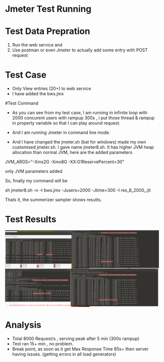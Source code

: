 
# Jmeter Test Running 
 
 # Test Data Prepration 
 1. Run the web service and 
 2. Use postman or even Jmeter to actually add some entry with POST request
 
 # Test Case 
 
 - Only View entries (20+) to web service 
 - I have added the bws.jmx
 
 #Test Command 
 - As you can see from my test case, I am running in infinite loop with 2000 concurent users with rampup 300s , 
 i put those thread & rampup in property variable so that I can play around request. 
 
 - And I am running Jmeter in command line mode. 
 
 - And I have changed the jmeter.sh (bat for windows) made my own customised jmeter.sh. I gave name jmeter8.sh. It has higher JVM heap allocation than normal JVM, here are the added parameters
 
 JVM_ARGS="-Xms2G -Xmx8G -XX:G1ReservePercent=30"
 
 only JVM parameters added 
 
 So, finally my command will be 
 
 sh jmeter8.sh -n -t bws.jmx -Jusers=2000 -Jtime=300 -l res_8_2000_.jtl
 
 Thats it, the summerizer sampler shows resutts. 

 
 
 # Test Results 
 ![Screenshot](..\Selection_003.png)
 
 # Analysis 
 - Total 8000 Request/s , serving peak after 5 min (300s rampup)
 - Test ran 15+ min , no problem. 
 - Break point, as soon as it get Max Response Time 85s+ then server having issues. (getting errors in all load generators) 
